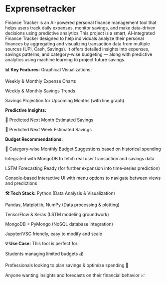 # Exprensetracker
Finance Tracker is an AI-powered personal finance management tool that helps users track daily expenses, monitor savings, and make data-driven decisions using predictive analytics
This project is a smart, AI-integrated Finance Tracker designed to help individuals analyze their personal finances by aggregating and visualizing transaction data from multiple sources (UPI, Cash, Savings). It offers detailed insights into expenses, savings patterns, and category-wise budgeting — along with predictive analytics using machine learning to project future savings.

**📊 Key Features:**
Graphical Visualizations:

Weekly & Monthly Expense Charts

Weekly & Monthly Savings Trends

Savings Projection for Upcoming Months (with line graph)

**Predictive Insights:**

🔮 Predicted Next Month Estimated Savings

📅 Predicted Next Week Estimated Savings

**Budget Recommendations:**

📂 Category-wise Monthly Budget Suggestions based on historical spending

Integrated with MongoDB to fetch real user transaction and savings data

LSTM Forecasting Ready (for further expansion into time-series prediction)

Console-based Interactive UI with menu options to navigate between views and predictions

**🛠 Tech Stack:**
Python (Data Analysis & Visualization)

Pandas, Matplotlib, NumPy (Data processing & plotting)

TensorFlow & Keras (LSTM modeling groundwork)

MongoDB + PyMongo (NoSQL database integration)

Jupyter/VSC friendly, easy to modify and scale

**💡 Use Case:**
This tool is perfect for:

Students managing limited budgets 💰

Professionals looking to plan savings & optimize spending 💼

Anyone wanting insights and forecasts on their financial behavior 📈
